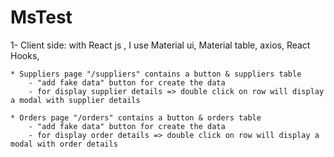 # MsTest
1- Client side:
    with React js , I use Material ui, Material table, axios, React Hooks, 

    * Suppliers page "/suppliers" contains a button & suppliers table
        - "add fake data" button for create the data 
        - for display supplier details => double click on row will display a modal with supplier details
        
    * Orders page "/orders" contains a button & orders table
        - "add fake data" button for create the data 
        - for display order details => double click on row will display a modal with order details
        
